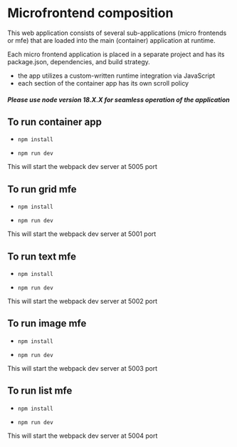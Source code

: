 # Microfrontend composition

This web application consists of several sub-applications (micro frontends or mfe) that are loaded into the main (container) application at runtime.

Each micro frontend application is placed in a separate project and has its package.json, dependencies, and build strategy.

- the app utilizes a custom-written runtime integration via JavaScript
- each section of the container app has its own scroll policy

##### Please use node version 18.X.X for seamless operation of the application

## To run container app

- `npm install`

- `npm run dev`

This will start the webpack dev server at 5005 port

## To run grid mfe

- `npm install`

- `npm run dev`

This will start the webpack dev server at 5001 port

## To run text mfe

- `npm install`

- `npm run dev`

This will start the webpack dev server at 5002 port

## To run image mfe

- `npm install`

- `npm run dev`

This will start the webpack dev server at 5003 port

## To run list mfe

- `npm install`

- `npm run dev`

This will start the webpack dev server at 5004 port
